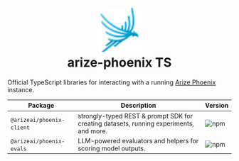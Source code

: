 <h1 align="center" style="border-bottom: none">
    <div>
        <a href="https://phoenix.arize.com/?utm_medium=github&utm_content=header_img&utm_campaign=phoenix-ts">
            <picture>
                <source media="(prefers-color-scheme: dark)" srcset="https://raw.githubusercontent.com/Arize-ai/phoenix-assets/refs/heads/main/logos/Phoenix/phoenix.svg">
                <source media="(prefers-color-scheme: light)" srcset="https://raw.githubusercontent.com/Arize-ai/phoenix-assets/refs/heads/main/logos/Phoenix/phoenix-white.svg">
                <img alt="Arize Phoenix logo" src="https://raw.githubusercontent.com/Arize-ai/phoenix-assets/refs/heads/main/logos/Phoenix/phoenix.svg" width="100" />
            </picture>
        </a>
        <br>
        arize-phoenix TS
    </div>
</h1>

Official TypeScript libraries for interacting with a running [Arize Phoenix](https://github.com/Arize-ai/phoenix) instance.

| Package                   | Description                                                                            | Version                                                          |
| ------------------------- | -------------------------------------------------------------------------------------- | ---------------------------------------------------------------- |
| `@arizeai/phoenix-client` | strongly-typed REST & prompt SDK for creating datasets, running experiments, and more. | ![npm](https://img.shields.io/npm/v/%40arizeai%2Fphoenix-client) |
| `@arizeai/phoenix-evals`  | LLM-powered evaluators and helpers for scoring model outputs.                          | ![npm](https://img.shields.io/npm/v/%40arizeai%2Fphoenix-evals)  |
